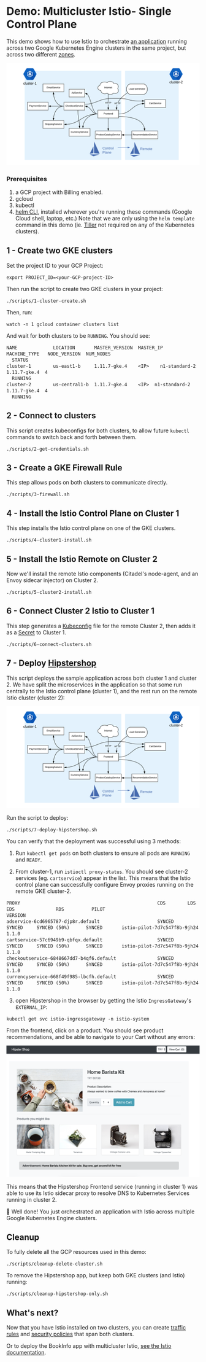# Demo: Multicluster Istio- Single Control Plane

This demo shows how to use Istio to orchestrate [an application](https://github.com/GoogleCloudPlatform/microservices-demo) running across two Google
Kubernetes Engine clusters in the same project, but across two different [zones](https://cloud.google.com/compute/docs/regions-zones/#identifying_a_region_or_zone).

![topology](screenshots/topology.png)

### Prerequisites

1. a GCP project with Billing enabled.
2. gcloud
3. kubectl
4. [helm CLI](https://github.com/helm/helm/releases), installed wherever you're running
   these commands (Google Cloud shell, laptop,
   etc.) Note that we are only using the `helm template` command in this demo (ie. [Tiller](https://helm.sh/docs/glossary/#tiller)
   not required on any of the Kubernetes clusters).

## 1 - Create two GKE clusters

Set the project ID to your GCP Project:

```
export PROJECT_ID=<your-GCP-project-ID>
```

Then run the script to create two GKE clusters in your project:

```
./scripts/1-cluster-create.sh
```

Then, run:

```
watch -n 1 gcloud container clusters list
```

And wait for both clusters to be `RUNNING`. You should see:

```
NAME             LOCATION       MASTER_VERSION  MASTER_IP       MACHINE_TYPE   NODE_VERSION  NUM_NODES
  STATUS
cluster-1        us-east1-b     1.11.7-gke.4    <IP>    n1-standard-2  1.11.7-gke.4  4
  RUNNING
cluster-2        us-central1-b  1.11.7-gke.4    <IP>  n1-standard-2  1.11.7-gke.4  4
  RUNNING
```


## 2 - Connect to clusters

This script creates kubeconfigs for both clusters, to allow future `kubectl` commands to
switch back and forth between them.

```
./scripts/2-get-credentials.sh
```

## 3 - Create a GKE Firewall Rule

This step allows pods on both clusters to communicate directly.

```
./scripts/3-firewall.sh
```


## 4 - Install the Istio Control Plane on Cluster 1

This step installs the Istio control plane on one of the GKE clusters.

```
./scripts/4-cluster1-install.sh
```


## 5 - Install the Istio Remote on Cluster 2

Now we'll install the remote Istio components (Citadel's node-agent, and an Envoy sidecar injector) on Cluster 2.

```
./scripts/5-cluster2-install.sh
```


## 6 - Connect Cluster 2 Istio to Cluster 1

This step generates a [Kubeconfig](https://kubernetes.io/docs/tasks/access-application-cluster/configure-access-multiple-clusters/#define-clusters-users-and-contexts) file for the remote Cluster 2, then adds it as a [Secret](https://kubernetes.io/docs/concepts/configuration/secret/)
to Cluster 1.

```
./scripts/6-connect-clusters.sh
```

## 7 - Deploy [Hipstershop](https://github.com/GoogleCloudPlatform/microservices-demo)

This script deploys the sample application across both cluster 1 and cluster 2. We have
split the microservices in the application so that some run centrally to the Istio control
plane (cluster 1), and the rest run on the remote Istio cluster (cluster 2):

![topology](screenshots/topology.png)


Run the script to deploy:

```
./scripts/7-deploy-hipstershop.sh
```

You can verify that the deployment was successful using 3 methods:


1) Run `kubectl get pods` on both clusters to ensure all pods are `RUNNING` and `READY`.

2) From cluster-1, run `istioctl proxy-status`. You should see cluster-2 services (eg.
   `cartservice`) appear in the list. This means that the Istio control plane can
   successfully configure Envoy proxies running on the remote GKE cluster-2.

```
PROXY                                                  CDS        LDS        EDS               RDS          PILOT                            VERSION
adservice-6cd6965787-djp8r.default                     SYNCED     SYNCED     SYNCED (50%)      SYNCED       istio-pilot-7d7c547f8b-9jh24     1.1.0
cartservice-57c6949b9-qbfqx.default                    SYNCED     SYNCED     SYNCED (50%)      SYNCED       istio-pilot-7d7c547f8b-9jh24     1.1.0
checkoutservice-6848667dd7-b4qf6.default               SYNCED     SYNCED     SYNCED (50%)      SYNCED       istio-pilot-7d7c547f8b-9jh24     1.1.0
currencyservice-668f49f985-lbcfh.default               SYNCED     SYNCED     SYNCED (50%)      SYNCED       istio-pilot-7d7c547f8b-9jh24     1.1.0
```

3) open Hipstershop in the browser by getting the Istio `IngressGateway`'s `EXTERNAL_IP`:

```
kubectl get svc istio-ingressgateway -n istio-system
```

From the frontend, click on a product. You should see product recommendations, and be able to navigate to your Cart without any errors:

![browser-screenshot](screenshots/browser-screenshot.png)

This means that the Hipstershop Frontend service (running in cluster 1) was able to use
its Istio sidecar proxy to resolve DNS to Kubernetes Services running in cluster 2.

🎉 Well done! You just orchestrated an application with Istio across multiple Google
Kubernetes Engine
clusters.

## Cleanup

To fully delete all the GCP resources used in this demo:

```
./scripts/cleanup-delete-cluster.sh
```

To remove the Hipstershop app, but keep both GKE clusters (and Istio) running:

```
./scripts/cleanup-hipstershop-only.sh
```

## What's next?

Now that you have Istio installed on two clusters, you can create [traffic rules](https://github.com/GoogleCloudPlatform/istio-samples/tree/master/istio-canary-gke) and [security policies](https://github.com/GoogleCloudPlatform/istio-samples/tree/master/security-intro) that
span both clusters.

Or to deploy the BookInfo app with multicluster Istio, [see the Istio documentation](https://preliminary.istio.io/docs/examples/multicluster/gke/).
